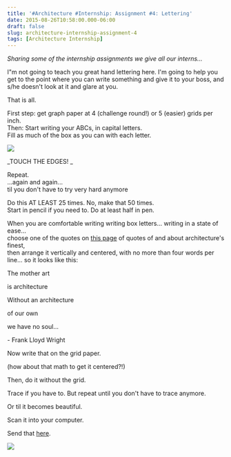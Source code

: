```yaml
---
title: '#Architecture #Internship: Assignment #4: Lettering'
date: 2015-08-26T10:58:00.000-06:00
draft: false
slug: architecture-internship-assignment-4
tags: [Architecture Internship]
---
```


_Sharing some of the internship assignments we give all our interns..._

  
I"m not going to teach you great hand lettering here. I'm going to help you get to the point where you can write something and give it to your boss, and s/he doesn't look at it and glare at you.  
  
That is all.  
  
First step: get graph paper at 4 (challenge round!) or 5 (easier) grids per inch.  
Then: Start writing your ABCs, in capital letters.  
Fill as much of the box as you can with each letter.  
  

![](/images/blog/legacy/IMG_3058%2B%2528Large%2529.JPG)

  

_TOUCH THE EDGES! _

  
Repeat.  
...again and again...  
til you don't have to try very hard anymore  
  
Do this AT LEAST 25 times. No, make that 50 times.  
Start in pencil if you need to. Do at least half in pen.  
  
When you are comfortable writing writing box letters... writing in a state of ease...  
choose one of the quotes on [this page](http://www.finestquotes.com/select_quote-category-Architecture-page-0.htm) of quotes of and about architecture's finest,  
then arrange it vertically and centered, with no more than four words per line... so it looks like this:  

  

  

The mother art

  

is architecture

  

Without an architecture

  

of our own

  

we have no soul...

\- Frank Lloyd Wright

  
  

Now write that on the grid paper.

  

(how about that math to get it centered?!)

  

Then, do it without the grid.

  

Trace if you have to. But repeat until you don't have to trace anymore.

Or til it becomes beautiful.

  

Scan it into your computer.

[](/images/blog/legacy/IMG_3058+%28Large%29.JPG)  

  

Send that [here](mailto:intentiondesign@gmail.com).

  

![](https://archinia.files.wordpress.com/2012/07/9154831124768029147-283889081219606457.gif)